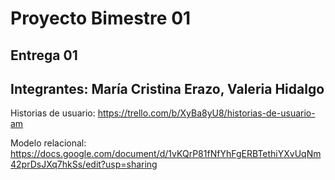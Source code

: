 # Proyecto Bimestre 01
## Entrega 01
## Integrantes: María Cristina Erazo, Valeria Hidalgo


Historias de usuario: https://trello.com/b/XyBa8yU8/historias-de-usuario-am

Modelo relacional: https://docs.google.com/document/d/1vKQrP81fNfYhFgERBTethiYXvUqNm42prDsJXq7hkSs/edit?usp=sharing

